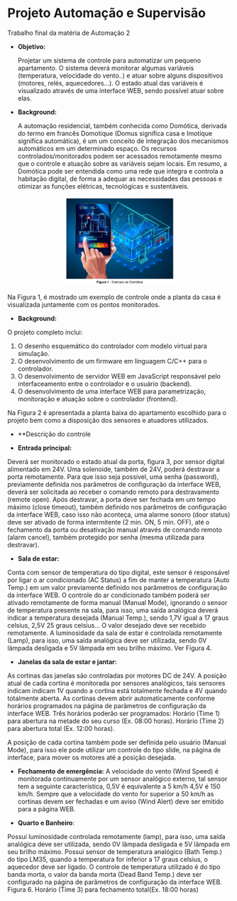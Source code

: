 # Projeto Automação e Supervisão
Trabalho final da matéria de Automação 2

* **Objetivo:**

  Projetar um sistema de controle para automatizar um pequeno apartamento. O
sistema deverá monitorar algumas variáveis (temperatura, velocidade do vento..) e atuar
sobre alguns dispositivos (motores, relés, aquecedores...). O estado atual das variáveis é
visualizado através de uma interface WEB, sendo possível atuar sobre elas.

* **Background:**

  A automação residencial, também conhecida como Domótica, derivada do termo em
francês Domotique (Domus significa casa e Imotique significa automática), é um um
conceito de integração dos mecanismos automáticos em um determinado espaço.
Os recursos controlados/monitorados podem ser acessados remotamente mesmo
que o controle e atuação sobre as variáveis sejam locais.
Em resumo, a Domótica pode ser entendida como uma rede que integra e controla a
habitação digital, de forma a adequar as necessidades das pessoas e otimizar as funções
elétricas, tecnológicas e sustentáveis.

<div align="center">
   <img src="figura1.PNG" alt="figura1" width="50%" height="20%"/></center>
</div>

Na Figura 1, é mostrado um exemplo de controle onde a planta da casa é
visualizada juntamente com os pontos monitorados.



* **Background:**

O projeto completo inclui:
1. O desenho esquemático do controlador com modelo virtual para simulação.
2. O desenvolvimento de um firmware em linguagem C/C++ para o controlador.
3. O desenvolvimento de servidor WEB em JavaScript responsável pelo
interfaceamento entre o controlador e o usuário (backend).
4. O desenvolvimento de uma interface WEB para parametrização, monitoração
e atuação sobre o controlador (frontend).

Na Figura 2 é apresentada a planta baixa do apartamento escolhido para o projeto bem
como a disposição dos sensores e atuadores utilizados.


* **Descrição do controle

* **Entrada principal:**

Deverá ser monitorado o estado atual da porta, figura 3, por sensor digital
alimentado em 24V.
Uma solenoide, também de 24V, poderá destravar a porta remotamente. Para que
isso seja possível, uma senha (password), previamente definida nos parâmetros de
configuração da interface WEB, deverá ser solicitada ao receber o comando remoto para
destravamento (remote open).
Após destravar, a porta deve ser fechada em um tempo máximo (close timeout),
também definido nos parâmetros de configuração da interface WEB, caso isso não
aconteça, uma alarme sonoro (door status) deve ser ativado de forma intermitente (2 min.
ON, 5 min. OFF), até o fechamento da porta ou desativação manual através de comando
remoto (alarm cancel), também protegido por senha (mesma utilizada para destravar).

* **Sala de estar:**

Conta com sensor de temperatura do tipo digital, este sensor é responsável por ligar
o ar condicionado (AC Status) a fim de manter a temperatura (Auto Temp.) em um valor
previamente definido nos parâmetros de configuração da interface WEB.
O controle do ar condicionado também poderá ser ativado remotamente de forma
manual (Manual Mode), ignorando o sensor de temperatura presente na sala, para isso,
uma saída analógica deverá indicar a temperatura desejada (Manual Temp.), sendo 1,7V
igual a 17 graus celsius, 2,5V 25 graus celsius... O valor desejado deve ser recebido
remotamente.
A luminosidade da sala de estar é controlada remotamente (Lamp), para isso, uma
saída analógica deve ser utilizada, sendo 0V lâmpada desligada e 5V lâmpada em seu
brilho máximo. Ver Figura 4.

* **Janelas da sala de estar e jantar:**

As cortinas das janelas são controladas por motores DC de 24V. A posição atual de
cada cortina é monitorada por sensores analógicos, tais sensores indicam indicam 1V
quando a cortina está totalmente fechada e 4V quando totalmente aberta.
As cortinas devem abrir automaticamente conforme horários programados na
página de parâmetros de configuração da interface WEB. Três horários poderão ser
programados:
Horário (Time 1) para abertura na metade do seu curso (Ex. 08:00 horas).
Horário (Time 2) para abertura total (Ex. 12:00 horas).


A posição de cada cortina também pode ser definida pelo usuário (Manual Mode),
para isso ele pode utilizar um controle do tipo slide, na página de interface, para mover os
motores até a posição desejada.

* **Fechamento de emergência:**
A velocidade do vento (Wind Speed) é monitorada continuamente por um sensor
analógico externo, tal sensor tem a seguinte característica, 0,5V é equivalente a 5 km/h
4,5V é 150 km/h. Sempre que a velocidade do vento for superior a 50 km/h as cortinas
devem ser fechadas e um aviso (Wind Alert) deve ser emitido para a página WEB.


* **Quarto e Banheiro**:

Possui luminosidade controlada remotamente (lamp), para isso, uma saída analógica
deve ser utilizada, sendo 0V lâmpada desligada e 5V lâmpada em seu brilho máximo.
Possui sensor de temperatura analógico (Bath Temp.) do tipo LM35, quando a
temperatura for inferior a 17 graus celsius, o aquecedor deve ser ligado. O controle de
temperatura utilizado é do tipo banda morta, o valor da banda morta (Dead Band Temp.)
deve ser configurado na página de parâmetros de configuração da interface WEB. Figura
6.
Horário (Time 3) para fechamento total(Ex. 18:00 horas)
